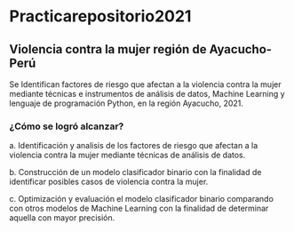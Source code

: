 # Practicarepositorio2021
## Violencia contra la mujer región de Ayacucho-Perú
Se Identifican factores de riesgo que afectan a la violencia contra la mujer mediante
técnicas e instrumentos de análisis de datos, Machine Learning y lenguaje de programación
Python, en la región Ayacucho, 2021.



### ¿Cómo se logró alcanzar?

a. Identificación y analisis de los factores de riesgo que afectan a la violencia contra la mujer
mediante técnicas de análisis de datos.

b. Construcción de un modelo clasificador binario con la finalidad de identificar posibles casos
de violencia contra la mujer.

c. Optimización y evaluación el modelo clasificador binario comparando con otros modelos
de Machine Learning con la finalidad de determinar aquella con mayor precisión.
